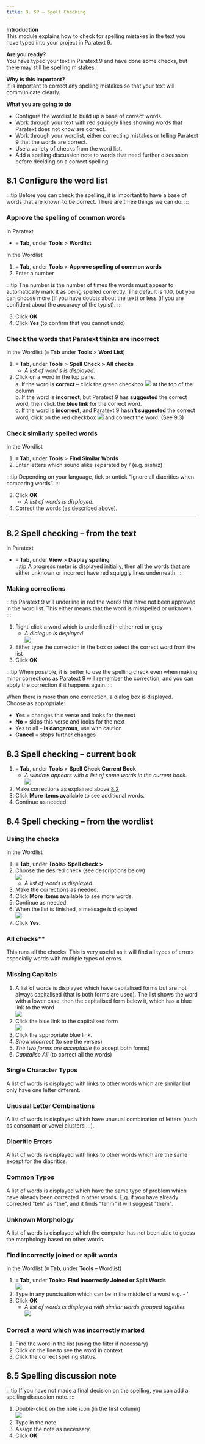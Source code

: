 ```yaml
---
title: 8. SP – Spell Checking
---
```

**Introduction**  
This module explains how to check for spelling mistakes in the text you have typed into your project in Paratext 9.

**Are you ready?**  
You have typed your text in Paratext 9 and have done some checks, but there may still be spelling mistakes.

**Why is this important?**  
It is important to correct any spelling mistakes so that your text will communicate clearly.

**What you are going to do**  
-  Configure the wordlist to build up a base of correct words.
-  Work through your text with red squiggly lines showing words that Paratext does not know are correct.
-  Work through your wordlist, either correcting mistakes or telling Paratext 9 that the words are correct.
-  Use a variety of checks from the word list.
-  Add a spelling discussion note to words that need further discussion before deciding on a correct spelling.


## 8.1 Configure the word list
:::tip
Before you can check the spelling, it is important to have a base of words that are known to be correct. There are three things we can do:
:::
### Approve the spelling of common words

In Paratext

-  **≡ Tab**, under **Tools** \> **Wordlist**

In the Wordlist

1.  **≡ Tab**, under **Tools** \> **Approve spelling of common words**
1.  Enter a number

:::tip
The number is the number of times the words must appear to automatically mark it as being spelled correctly. The default is 100, but you can choose more (if you have doubts about the text) or less (if you are confident about the accuracy of the typist).
:::

3.  Click **OK**
1.  Click **Yes** (to confirm that you cannot undo)

### Check the words that Paratext thinks are incorrect

In the Wordlist (**≡ Tab** under **Tools** \> **Word List**)

1.  **≡ Tab**, under **Tools** \> **Spell Check \> All checks**  
    -  *A list of word s is displayed.*  
1.  Click on a word in the top pane.  
a.  If the word is **correct** – click the green checkbox ![](../media/5221ebaf4f863ac8ad135c3f8b25ee0b.png) at the top of the column  
b.  If the word is **incorrect**, but Paratext 9 has **suggested** the correct word, then click the **blue link** for the correct word.  
c.  If the word is **incorrect**, and Paratext 9 **hasn’t suggested** the correct word, click on the red checkbox ![](../media/2eb6539ce482d3993b2ec4849728500b.png) and correct the word. (See 9.3)

### Check similarly spelled words

In the Wordlist

1.  **≡ Tab**, under **Tools** \> **Find Similar Words**
1.  Enter letters which sound alike separated by / (e.g. s/sh/z)

:::tip
Depending on your language, tick or untick “Ignore all diacritics when comparing words”.
:::

3.  Click **OK**  
    -  *A list of words is displayed.*  
1.  Correct the words (as described above).

----

## 8.2 Spell checking – from the text
In Paratext

-  **≡ Tab**, under **View** \> **Display spelling**  
:::tip
A progress meter is displayed initially, then all the words that are either unknown or incorrect have red squiggly lines underneath.
:::

### Making corrections
:::tip
Paratext 9 will underline in red the words that have not been approved in the word list. This either means that the word is misspelled or unknown.
:::

1.  Right-click a word which is underlined in either red or grey  
    -  *A dialogue is displayed*  
    ![](../media/140e456179a5e7ad97e3961b6f3ff207.png)
1.  Either type the correction in the box or select the correct word from the list
1.  Click **OK**

:::tip
When possible, it is better to use the spelling check even when making minor corrections as Paratext 9 will remember the correction, and you can apply the correction if it happens again.
:::

When there is more than one correction, a dialog box is displayed.  
Choose as appropriate:  
- **Yes** = changes this verse and looks for the next  
- **No** = skips this verse and looks for the next  
- Yes to all – **is dangerous**, use with caution  
- **Cancel** = stops further changes

## 8.3 Spell checking – current book
1.  **≡ Tab**, under **Tools** \> **Spell Check Current Book**  
    -  *A window appears with a list of some words in the current book.*  
    ![](../media/c4356daac0635a47fcd3a5fb78a5278b.png)
1.  Make corrections as explained above [8.2](#82mc)
1.  Click **More items available** to see additional words.
1.  Continue as needed.

## 8.4 Spell checking – from the wordlist
### Using the checks
In the Wordlist

1.  **≡ Tab**, under **Tools**\> **Spell check \>**
1.  Choose the desired check (see descriptions below)  
    ![](../media/d6385d317ad43d0af38f63119293f5b6.png)
    -  *A list of words is displayed*.  
1.  Make the corrections as needed.
1.  Click **More items available** to see more words.
1.  Continue as needed.
1.  When the list is finished, a message is displayed  
       ![](../media/24ac959432e62926d742b7c7e915c253.png)
1.  Click **Yes**.

### All checks**
This runs all the checks. This is very useful as it will find all types of errors especially words with multiple types of errors.


### Missing Capitals
1.  A list of words is displayed which have capitalised forms but are not always capitalised (that is both forms are used). The list shows the word with a lower case, then the capitalised form below it, which has a blue link to the word  
    ![](../media/19bea051786b16da58b16b9e457624bd.png)
2.  Click the blue link to the capitalised form  
    ![](../media/475dfee706953d2680179c5bd19a389e.png)
3.  Click the appropriate blue link.
4.  *Show incorrect* (to see the verses)
5.  *The two forms are acceptable* (to accept both forms)
6.  *Capitalise All* (to correct all the words)

### Single Character Typos
A list of words is displayed with links to other words which are similar but only have one letter different.

### Unusual Letter Combinations
A list of words is displayed which have unusual combination of letters (such as consonant or vowel clusters …).

### Diacritic Errors
A list of words is displayed with links to other words which are the same except for the diacritics.

### Common Typos
A list of words is displayed which have the same type of problem which have already been corrected in other words. E.g. if you have already corrected "teh" as "the", and it finds "tehm" it will suggest "them".

### Unknown Morphology
A list of words is displayed which the computer has not been able to guess the morphology based on other words.

### Find incorrectly joined or split words
In the Wordlist (**≡ Tab**, under **Tools** – Wordlist)

1.  **≡ Tab**, under **Tools**\> **Find Incorrectly Joined or Split Words**  
    ![](../media/518a8859b0aaf6229b4350c1c28c43b7.png)
1.  Type in any punctuation which can be in the middle of a word e.g. - '
1.  Click **OK**  
    -  *A list of words is displayed with similar words grouped together.*  
    ![](../media/55eebda87e179d36e0141f16b521b574.png)

### Correct a word which was incorrectly marked
1.  Find the word in the list (using the filter if necessary)
1.  Click on the line to see the word in context
1.  Click the correct spelling status.

## 8.5 Spelling discussion note
:::tip
If you have not made a final decision on the spelling, you can add a spelling discussion note.
:::

1.  Double-click on the note icon (in the first column)  
    ![](../media/d859aeba987bd3ccac2a6362201d8647.png)
1.  Type in the note
1.  Assign the note as necessary.
1.  Click **OK**.
